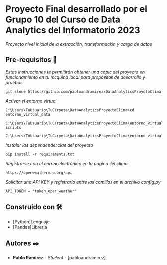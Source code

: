 # Proyecto Final desarrollado por el Grupo 10 del Curso de Data Analytics del Informatorio 2023

_Proyecto nivel inicial de la extracción, transformación y carga de datos_

## Pre-requisitos 🚀

_Estas instrucciones te permitirán obtener una copia del proyecto en funcionamiento en tu máquina local para propósitos de desarrollo 
y pruebas_

```
git clone https://github.com/pabloandramirez/DataAnalyticsProyetoClima
```

_Activar el entorno virtual_

```
C:\Users\TuUsuario\TuCarpeta\DataAnalyticsProyectoClima>cd entorno_virtual_data
```
```
C:\Users\TuUsuario\TuCarpeta\DataAnalyticsProyectoClima\entorno_virtual_data>cd Scripts 
```
```
C:\Users\TuUsuario\TuCarpeta\DataAnalyticsProyectoClima\entorno_virtual_data\Scripts>activate 
```

_Instalar las dependendencias del proyecto_

```
pip install -r requirements.txt
```

_Registrarse con el correo electrónico en la pagina del clima_

```
https://openweathermap.org/api
```

_Solicitar una API KEY y registrarlo entre las comillas en el archivo config.py_

```
API_TOKEN = "token_open_weather"
```

## Construido con 🛠️

* [Python]Lenguaje
* [Pandas]Libreria


## Autores ✒️

* **Pablo Ramirez** - *Student* - [pabloandramirez]
